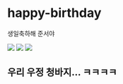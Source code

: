 # happy-birthday
생일축하해 준서야

<img src="./public/assets/images/gif1.gif"  >

<img src="./public/assets/images/gif2.gif"  >

<img src="./public/assets/images/gif3.gif" >


## 우리 우정 청바지... ㅋㅋㅋㅋ